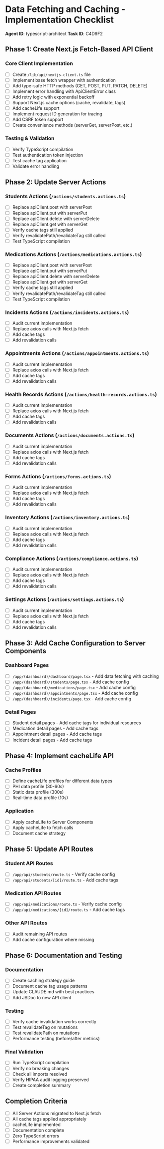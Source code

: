 # Data Fetching and Caching - Implementation Checklist

**Agent ID**: typescript-architect
**Task ID**: C4D9F2

## Phase 1: Create Next.js Fetch-Based API Client

### Core Client Implementation
- [ ] Create `/lib/api/nextjs-client.ts` file
- [ ] Implement base fetch wrapper with authentication
- [ ] Add type-safe HTTP methods (GET, POST, PUT, PATCH, DELETE)
- [ ] Implement error handling with ApiClientError class
- [ ] Add retry logic with exponential backoff
- [ ] Support Next.js cache options (cache, revalidate, tags)
- [ ] Add cacheLife support
- [ ] Implement request ID generation for tracing
- [ ] Add CSRF token support
- [ ] Create convenience methods (serverGet, serverPost, etc.)

### Testing & Validation
- [ ] Verify TypeScript compilation
- [ ] Test authentication token injection
- [ ] Test cache tag application
- [ ] Validate error handling

## Phase 2: Update Server Actions

### Students Actions (`/actions/students.actions.ts`)
- [ ] Replace apiClient.post with serverPost
- [ ] Replace apiClient.put with serverPut
- [ ] Replace apiClient.delete with serverDelete
- [ ] Replace apiClient.get with serverGet
- [ ] Verify cache tags still applied
- [ ] Verify revalidatePath/revalidateTag still called
- [ ] Test TypeScript compilation

### Medications Actions (`/actions/medications.actions.ts`)
- [ ] Replace apiClient.post with serverPost
- [ ] Replace apiClient.put with serverPut
- [ ] Replace apiClient.delete with serverDelete
- [ ] Replace apiClient.get with serverGet
- [ ] Verify cache tags still applied
- [ ] Verify revalidatePath/revalidateTag still called
- [ ] Test TypeScript compilation

### Incidents Actions (`/actions/incidents.actions.ts`)
- [ ] Audit current implementation
- [ ] Replace axios calls with Next.js fetch
- [ ] Add cache tags
- [ ] Add revalidation calls

### Appointments Actions (`/actions/appointments.actions.ts`)
- [ ] Audit current implementation
- [ ] Replace axios calls with Next.js fetch
- [ ] Add cache tags
- [ ] Add revalidation calls

### Health Records Actions (`/actions/health-records.actions.ts`)
- [ ] Audit current implementation
- [ ] Replace axios calls with Next.js fetch
- [ ] Add cache tags
- [ ] Add revalidation calls

### Documents Actions (`/actions/documents.actions.ts`)
- [ ] Audit current implementation
- [ ] Replace axios calls with Next.js fetch
- [ ] Add cache tags
- [ ] Add revalidation calls

### Forms Actions (`/actions/forms.actions.ts`)
- [ ] Audit current implementation
- [ ] Replace axios calls with Next.js fetch
- [ ] Add cache tags
- [ ] Add revalidation calls

### Inventory Actions (`/actions/inventory.actions.ts`)
- [ ] Audit current implementation
- [ ] Replace axios calls with Next.js fetch
- [ ] Add cache tags
- [ ] Add revalidation calls

### Compliance Actions (`/actions/compliance.actions.ts`)
- [ ] Audit current implementation
- [ ] Replace axios calls with Next.js fetch
- [ ] Add cache tags
- [ ] Add revalidation calls

### Settings Actions (`/actions/settings.actions.ts`)
- [ ] Audit current implementation
- [ ] Replace axios calls with Next.js fetch
- [ ] Add cache tags
- [ ] Add revalidation calls

## Phase 3: Add Cache Configuration to Server Components

### Dashboard Pages
- [ ] `/app/(dashboard)/dashboard/page.tsx` - Add data fetching with caching
- [ ] `/app/(dashboard)/students/page.tsx` - Add cache config
- [ ] `/app/(dashboard)/medications/page.tsx` - Add cache config
- [ ] `/app/(dashboard)/appointments/page.tsx` - Add cache config
- [ ] `/app/(dashboard)/incidents/page.tsx` - Add cache config

### Detail Pages
- [ ] Student detail pages - Add cache tags for individual resources
- [ ] Medication detail pages - Add cache tags
- [ ] Appointment detail pages - Add cache tags
- [ ] Incident detail pages - Add cache tags

## Phase 4: Implement cacheLife API

### Cache Profiles
- [ ] Define cacheLife profiles for different data types
- [ ] PHI data profile (30-60s)
- [ ] Static data profile (300s)
- [ ] Real-time data profile (10s)

### Application
- [ ] Apply cacheLife to Server Components
- [ ] Apply cacheLife to fetch calls
- [ ] Document cache strategy

## Phase 5: Update API Routes

### Student API Routes
- [ ] `/app/api/students/route.ts` - Verify cache config
- [ ] `/app/api/students/[id]/route.ts` - Add cache tags

### Medication API Routes
- [ ] `/app/api/medications/route.ts` - Verify cache config
- [ ] `/app/api/medications/[id]/route.ts` - Add cache tags

### Other API Routes
- [ ] Audit remaining API routes
- [ ] Add cache configuration where missing

## Phase 6: Documentation and Testing

### Documentation
- [ ] Create caching strategy guide
- [ ] Document cache tag usage patterns
- [ ] Update CLAUDE.md with best practices
- [ ] Add JSDoc to new API client

### Testing
- [ ] Verify cache invalidation works correctly
- [ ] Test revalidateTag on mutations
- [ ] Test revalidatePath on mutations
- [ ] Performance testing (before/after metrics)

### Final Validation
- [ ] Run TypeScript compilation
- [ ] Verify no breaking changes
- [ ] Check all imports resolved
- [ ] Verify HIPAA audit logging preserved
- [ ] Create completion summary

## Completion Criteria
- [ ] All Server Actions migrated to Next.js fetch
- [ ] All cache tags applied appropriately
- [ ] cacheLife implemented
- [ ] Documentation complete
- [ ] Zero TypeScript errors
- [ ] Performance improvements validated

